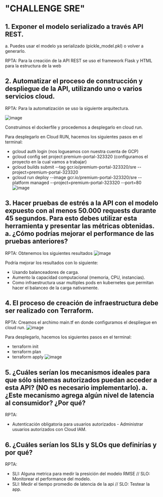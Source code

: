 # "CHALLENGE SRE" 

## 1. Exponer el modelo serializado a través API REST.
a. Puedes usar el modelo ya serializado (pickle_model.pkl) o volver a generarlo.

RPTA: Para la creación de la API REST se uso el framework Flask y HTML para la estructura de la web


## 2. Automatizar el proceso de construcción y despliegue de la API, utilizando uno o varios servicios cloud.

RPTA: Para la automatización se uso la siguiente arquitectura.

![image](https://user-images.githubusercontent.com/30010135/217001216-738c55ca-648f-4ef4-b189-4f11ff50b727.png)

Construimos el dockerfile y procedemos a desplegarlo en cloud run.

Para desplegarlo en Cloud RUN, hacemos los siguientes pasos en el terminal:

* gcloud auth login (nos logueamos con nuestra cuenta de GCP)
* gcloud config set project premium-portal-323320 (configuramos el proyecto en la cual vamos a trabajar)
* gcloud builds submit --tag gcr.io/premium-portal-323320/sre --project=premium-portal-323320
* gcloud run deploy --image gcr.io/premium-portal-323320/sre --platform managed --project=premium-portal-323320 --port=80
![image](https://user-images.githubusercontent.com/30010135/217009233-58a4eb28-0215-4d3c-b34a-e3686cd5b2df.png)


## 3. Hacer pruebas de estrés a la API con el modelo expuesto con al menos 50.000 requests durante 45 segundos. Para esto debes utilizar esta herramienta y presentar las métricas obtenidas. a. ¿Cómo podrías mejorar el performance de las pruebas anteriores?

RPTA: Obtenemos los siguientes resultados
![image](https://user-images.githubusercontent.com/30010135/217008820-cc3b9bdc-2f83-4e26-93d7-54d86ed5174e.png)

Podría mejorar los resultados con lo siguiente:
* Usando balanceadores de carga.
* Aumento la capacidad computacional (memoria, CPU, instancias).
* Como infraestructura usar multiples pods en kubernetes que permitan hacer el balanceo de la carga nativamente.

## 4. El proceso de creación de infraestructura debe ser realizado con Terraform.

RPTA: Creamos el archimo main.tf en donde configuramos el despliegue en cloud run.
![image](https://user-images.githubusercontent.com/30010135/217009051-a85f35e9-1a03-4a81-b0af-32b91b46ffe4.png)

Para desplegarlo, hacemos los siguientes pasos en el terminal:
* terraform init
* terraform plan
* terraform apply
![image](https://user-images.githubusercontent.com/30010135/217009364-a3f0d0d6-9429-477d-a8f6-14661cde3b86.png)

## 5. ¿Cuáles serían los mecanismos ideales para que sólo sistemas autorizados puedan acceder a esta API? (NO es necesario implementarlo). a. ¿Este mecanismo agrega algún nivel de latencia al consumidor? ¿Por qué?

RPTA: 
* Autenticación obligatoria para usuarios autorizados - Administrar usuarios autorizados con Cloud IAM.

## 6. ¿Cuáles serían los SLIs y SLOs que definirías y por qué?

RPTA: 
* SLI: Alguna metrica para medir la presición del modelo RMSE // SLO: Monitorear el performance del modelo.
* SLI: Medir el tiempo promedio de latencia de la api // SLO: Testear la app. 
